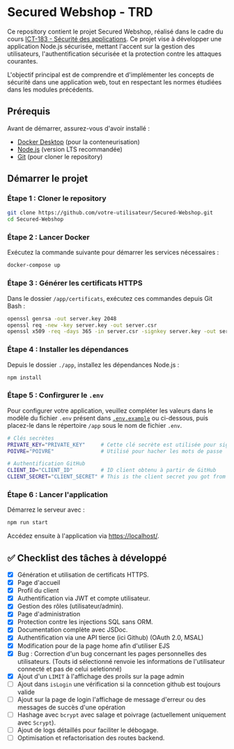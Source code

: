 # Secured Webshop - TRD

Ce repository contient le projet Secured Webshop, réalisé dans le cadre du cours [ICT-183 - Sécurité des applications](https://www.modulbaukasten.ch/module/183/3/). Ce projet vise à développer une application Node.js sécurisée, mettant l'accent sur la gestion des utilisateurs, l'authentification sécurisée et la protection contre les attaques courantes.

L'objectif principal est de comprendre et d'implémenter les concepts de sécurité dans une application web, tout en respectant les normes étudiées dans les modules précédents.

## Prérequis

Avant de démarrer, assurez-vous d'avoir installé :

-   [Docker Desktop](https://www.docker.com/products/docker-desktop) (pour la conteneurisation)
-   [Node.js](https://nodejs.org/) (version LTS recommandée)
-   [Git](https://git-scm.com/) (pour cloner le repository)

## Démarrer le projet

### Étape 1 : Cloner le repository

```bash
git clone https://github.com/votre-utilisateur/Secured-Webshop.git
cd Secured-Webshop
```

### Étape 2 : Lancer Docker

Exécutez la commande suivante pour démarrer les services nécessaires :

```bash
docker-compose up
```

### Étape 3 : Générer les certificats HTTPS

Dans le dossier `/app/certificats`, exécutez ces commandes depuis Git Bash :

```bash
openssl genrsa -out server.key 2048
openssl req -new -key server.key -out server.csr
openssl x509 -req -days 365 -in server.csr -signkey server.key -out server.crt
```

### Étape 4 : Installer les dépendances

Depuis le dossier `./app`, installez les dépendances Node.js :

```bash
npm install
```

### Étape 5 : Confirgurer le `.env`

Pour configurer votre application, veuillez compléter les valeurs dans le modèle du fichier `.env` présent dans [`.env.example`](./app/.env.example) ou ci-dessous, puis placez-le dans le répertoire `/app` sous le nom de fichier `.env`.

```bash
# Clés secrètes
PRIVATE_KEY="PRIVATE_KEY"     # Cette clé secrète est utilisée pour signer le cookie de session
POIVRE="POIVRE"               # Utilisé pour hacher les mots de passe

# Authentification GitHub
CLIENT_ID="CLIENT_ID"         # ID client obtenu à partir de GitHub
CLIENT_SECRET="CLIENT_SECRET" # This is the client secret you got from Github

```

### Étape 6 : Lancer l'application

Démarrez le serveur avec :

```bash
npm run start
```

Accédez ensuite à l'application via [https://localhost/](https://localhost/).

## ✅ Checklist des tâches à développé

-   [x] Génération et utilisation de certificats HTTPS.
-   [x] Page d'accueil
-   [x] Profil du client
-   [x] Authentification via JWT et compte utilisateur.
-   [x] Gestion des rôles (utilisateur/admin).
-   [x] Page d'administration
-   [x] Protection contre les injections SQL sans ORM.
-   [x] Documentation complète avec JSDoc.
-   [x] Authentification via une API tierce (ici Github) (OAuth 2.0, MSAL)
-   [x] Modification pour de la page home afin d'utiliser EJS
-   [x] Bug : Correction d'un bug concernant les pages personnelles des utilisateurs. (Touts id sélectionné renvoie les informations de l'utilisateur connecté et pas de celui seletionné)
-   [x] Ajout d'un `LIMIT` à l'affichage des proils sur la page admin
-   [ ] Ajout dans `isLogin` une vérification si la conncetion github est toujours valide
-   [ ] Ajout sur la page de login l'affichage de message d'erreur ou des messages de succès d'une opération
-   [ ] Hashage avec `bcrypt` avec salage et poivrage (actuellement uniquement avec `Scrypt`).
-   [ ] Ajout de logs détaillés pour faciliter le débogage.
-   [ ] Optimisation et refactorisation des routes backend.
